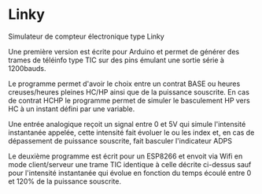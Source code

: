 # Linky
Simulateur de compteur électronique type Linky

Une première version est écrite pour Arduino et permet de générer des trames de téléinfo type TIC sur des pins émulant une sortie série à 1200bauds.

Le programme permet d'avoir le choix entre un contrat BASE ou heures creuses/heures pleines HC/HP
ainsi que de la puissance souscrite. En cas de contrat HCHP le programme permet de simuler le basculement HP vers HC à un instant défini par une variable.

Une entrée analogique reçoit un signal entre 0 et 5V qui simule l'intensité instantanée appelée, cette intensité fait évoluer le ou les index et, en cas de dépassement de puissance souscrite, fait basculer l'indicateur ADPS

Le deuxième programme est écrit pour un ESP8266 et envoit via Wifi en mode client/serveur une trame TIC identique à celle décrite ci-dessus sauf pour l'intensité instantanée qui évolue en fonction du temps écoulé entre 0 et 120% de la puissance souscrite.
